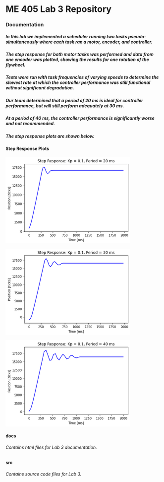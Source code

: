 # ME 405 Lab 3 Repository

### Documentation
##### In this lab we implemented a scheduler running two tasks pseudo-simultaneously where each task ran a motor, encoder, and controller. 
##### The step response for both motor tasks was performed and data from one encoder was plotted, showing the results for one rotation of the flywheel. 
##### Tests were run with task frequencies of varying speeds to determine the slowest rate at which the controller performance was still functional without significant degradation. 
##### Our team determined that a period of 20 ms is ideal for controller performance, but will still perform adequately at 30 ms. 
##### At a period of 40 ms, the controller performance is significantly worse and not recommended. 
##### 
##### The step response plots are shown below.

#### Step Response Plots
![Period = 20ms](Images/Period20ms.png)

![Period = 30ms](Images/Period30ms.png)

![Period = 40ms](Images/Period40ms.png)


#### docs
###### Contains html files for Lab 3 documentation. 

#### src
###### Contains source code files for Lab 3. 
